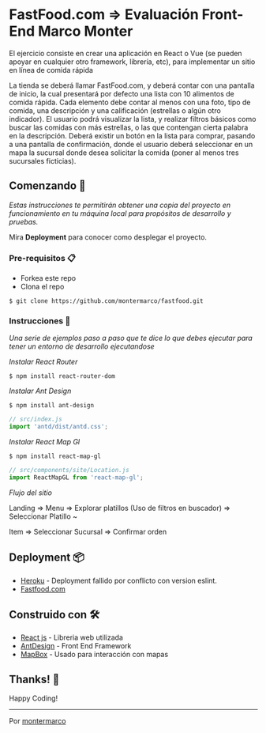 # FastFood.com => Evaluación Front- End Marco Monter

El ejercicio consiste en crear una aplicación en React o Vue (se pueden apoyar en cualquier otro framework, librería, etc), para implementar un sitio en línea de comida rápida

La tienda se deberá llamar FastFood.com, y deberá contar con una pantalla de inicio, la cual presentará por defecto una lista con 10 alimentos de comida rápida. Cada elemento debe contar al menos con una foto, tipo de comida, una descripción y una calificación (estrellas o algún otro indicador).
El usuario podrá visualizar la lista, y realizar filtros básicos como buscar las comidas con más estrellas, o las que contengan cierta palabra en la descripción.
Deberá existir un botón en la lista para comprar, pasando a una pantalla de confirmación, donde el usuario deberá seleccionar en un mapa la sucursal donde desea solicitar la comida (poner al menos tres sucursales ficticias).

## Comenzando 🚀

_Estas instrucciones te permitirán obtener una copia del proyecto en funcionamiento en tu máquina local para propósitos de desarrollo y pruebas._

Mira **Deployment** para conocer como desplegar el proyecto.


### Pre-requisitos 📋

* Forkea este repo
* Clona el repo

```
$ git clone https://github.com/montermarco/fastfood.git
```


### Instrucciones 🔧

_Una serie de ejemplos paso a paso que te dice lo que debes ejecutar para tener un entorno de desarrollo ejecutandose_

_Instalar React Router_

```
$ npm install react-router-dom
```

_Instalar Ant Design_

```
$ npm install ant-design

```
```javascript
// src/index.js
import 'antd/dist/antd.css';
```


_Instalar React Map Gl_

```
$ npm install react-map-gl

```
```javascript
// src/components/site/Location.js
import ReactMapGL from 'react-map-gl';
```

_Flujo del sitio_

Landing => Menu => Explorar platillos (Uso de filtros en buscador) => Seleccionar Platillo ~

Item => Seleccionar Sucursal => Confirmar orden 

## Deployment 📦

* [Heroku](https://www.heroku.com/) - Deployment fallido por conflicto con version eslint.
* [Fastfood.com](https://thefastfood.herokuapp.com/)

## Construido con 🛠️

* [React js](https://reactjs.org/) - Libreria web utilizada
* [AntDesign](https://ant.design/) - Front End Framework
* [MapBox](https://www.mapbox.com/) - Usado para interacción con mapas


## Thanks! 🎁

Happy Coding!




---
Por [montermarco](https://github.com/montermarco) 